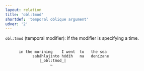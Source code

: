 ```yaml
---
layout: relation
title: 'obl:tmod'
shortdef: 'temporal oblique argument'
udver: '2'
---
```


`obl:tmod`  (temporal modifier): If the modifier is specifying a time.

~~~ sdparse

      in the morining    I went  to   the sea
            sabáhlajinto hódih   na   denízane
               |_obl:tmod_|
                    ←       
~~~
